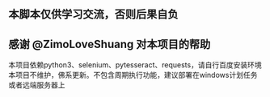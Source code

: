 
## 本脚本仅供学习交流，否则后果自负
## 感谢 @ZimoLoveShuang 对本项目的帮助

本项目依赖python3、selenium、pytesseract、requests，请自行百度安装环境
本项目不维护，佛系更新。不包含周期执行功能，建议部署在windows计划任务或者远端服务器上
  
